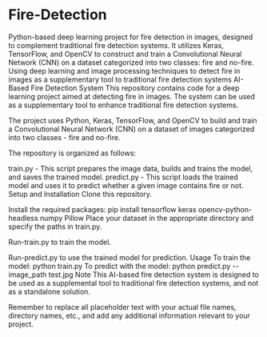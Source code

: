 # Fire-Detection
 Python-based deep learning project for fire detection in images, designed to complement traditional fire detection systems. It utilizes Keras, TensorFlow, and OpenCV to construct and train a Convolutional Neural Network (CNN) on a dataset categorized into two classes: fire and no-fire.
 Using deep learning and image processing techniques to detect fire in images as a supplementary tool to traditional fire detection systems AI-Based Fire Detection System This repository contains code for a deep learning project aimed at detecting fire in images. The system can be used as a supplementary tool to enhance traditional fire detection systems.

The project uses Python, Keras, TensorFlow, and OpenCV to build and train a Convolutional Neural Network (CNN) on a dataset of images categorized into two classes - fire and no-fire.

The repository is organized as follows:

train.py - This script prepares the image data, builds and trains the model, and saves the trained model. predict.py - This script loads the trained model and uses it to predict whether a given image contains fire or not. Setup and Installation Clone this repository.

Install the required packages: pip install tensorflow keras opencv-python-headless numpy Pillow Place your dataset in the appropriate directory and specify the paths in train.py.

Run-train.py to train the model.

Run-predict.py to use the trained model for prediction. Usage To train the model: python train.py To predict with the model: python predict.py --image_path test.jpg Note This AI-based fire detection system is designed to be used as a supplemental tool to traditional fire detection systems, and not as a standalone solution.

Remember to replace all placeholder text with your actual file names, directory names, etc., and add any additional information relevant to your project.
